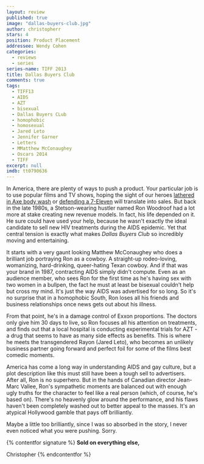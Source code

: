 ```yaml
---
layout: review
published: true
image: "dallas-buyers-club.jpg"
author: christopherr
stars: 4
position: Product Placement
addressee: Wendy Cohen
categories:
  - reviews
  - series
series-name: TIFF 2013
title: Dallas Buyers Club
comments: true
tags: 
  - TIFF13
  - AIDS
  - AZT
  - bisexual
  - Dallas Buyers CLub
  - homophobic
  - homosexual
  - Jared Leto
  - Jennifer Garner
  - Letters
  - MMatthew McConaughey
  - Oscars 2014
  - TIFF
excerpt: null
imdb: tt0790636
---
```


In America, there are plenty of ways to push a product. Your particular job is to use popular films and TV shows, hoping the sight of our heroes [lathered in Axe body wash][1] or [defending a 7-Eleven][2] will translate into sales. But back in the late 1980s, a Stetson-wearing hustler named Ron Woodroof had a lot more at stake creating new revenue models. In fact, his life depended on it. He sure could have used your help, because he wasn't exactly the ideal candidate to sell new HIV treatments during the AIDS epidemic. Yet that central tension is exactly what makes _Dallas Buyers Club_ so incredibly moving and entertaining. 

   [1]: /content/2012/7/16/ted.html
   [2]: /content/2013/6/14/man-of-steel.html


It starts with a very gaunt looking Matthew McConaughey who does a brilliant job portraying Ron as a cowboy. A straight-up rodeo-loving, womanizing, hard-drinking, queer-hating Texan cowboy. And if that was your brand in 1987, contracting AIDS simply didn't compute. Even as an audience member, who sees Ron for the first time as he's having sex with two women in a bullpen, the fact he must at least be bisexual couldn't help but cross my mind. It's just the way AIDS was advertised for so long. So it's no surprise that in a homophobic South, Ron loses all his friends and business relationships once news gets out about his illness. 

From that point, he's in a damage control of Exxon proportions. The doctors only give him 30 days to live, so Ron focuses all his attention on treatments, and finds out that a local hospital is conducting experimental trials for AZT - a drug that seems to have as many side effects as benefits. This is where he meets the transgendered Rayon (Jared Leto), who becomes an unlikely business partner going forward and perfect foil for some of the films best comedic moments. 

America has come a long way in understanding AIDS and gay culture, but a plot description like this must still have been a tough sell to advertisers. After all, Ron is no superhero. But in the hands of Canadian director Jean-Marc Vallee, Ron's sympathetic moments are balanced out with enough ugly truths for the character to feel like a real person (which, of course, he's based on). There's no heavenly glow around the performance, and his flaws haven't been completely washed out to better appeal to the masses.  It's an atypical Hollywood gamble that pays off brilliantly. 

Maybe a little too brilliantly, since I was so absorbed in the story, I never even noticed what you were pushing. Sorry.

{% contentfor signature %}
**Sold on everything else,**

Christopher
{% endcontentfor %}